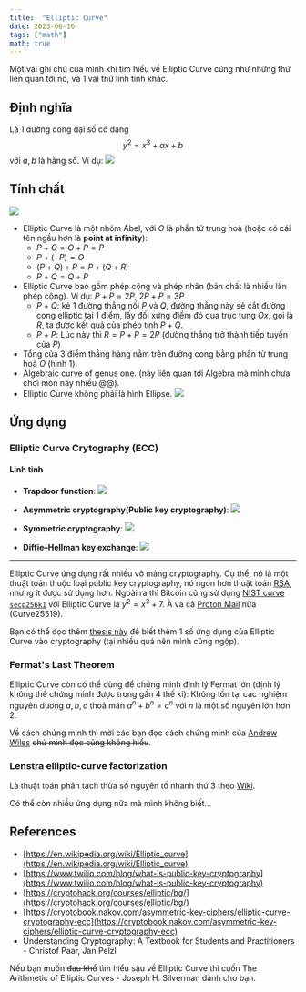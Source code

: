 ```yaml
---
title:  "Elliptic Curve"
date: 2023-06-16
tags: ["math"]
math: true
---
```


Một vài ghi chú của mình khi tìm hiểu về Elliptic Curve cũng như những thứ liên quan tới nó, và 1 vài thứ linh tinh khác.

## Định nghĩa

Là 1 đường cong đại số có dạng
$$y^2 = x^3 + ax + b$$
với $a, b$ là hằng số.
Ví dụ:
![](https://upload.wikimedia.org/wikipedia/commons/d/d0/ECClines-3.svg#center)

## Tính chất
![](https://upload.wikimedia.org/wikipedia/commons/thumb/c/c1/ECClines.svg/1020px-ECClines.svg.png)

- Elliptic Curve là một nhóm Abel, với $O$ là phần tử trung hoà (hoặc có cái tên ngầu hơn là **point at infinity**):
    - $P + O = O + P = P$
    - $P + (−P) = O$
    - $(P + Q) + R = P + (Q + R)$
    - $P + Q = Q + P$
- Elliptic Curve bao gồm phép cộng và phép nhân (bản chất là nhiều lần phép cộng). Ví dụ: $P + P = 2P,\ 2P + P = 3P$
    - $P + Q$: kẻ 1 đường thẳng nối $P$ và $Q$, đường thẳng này sẽ cắt đường cong elliptic tại 1 điểm, lấy đối xứng điểm đó qua trục tung $Ox$, gọi là $R$, ta được kết quả của phép tính $P+Q$.
    - $P + P$: Lúc này thì $R = P + P = 2P$ (đường thẳng trở thành tiếp tuyến của $P$)
- Tổng của $3$ điểm thẳng hàng nằm trên đường cong bằng phần tử trung hoà $O$ (hình 1).
- Algebraic curve of genus one. (này liên quan tới Algebra mà mình chưa chơi món này nhiều @@).
- Elliptic Curve không phải là hình Ellipse.
![](https://prateekvjoshi.files.wordpress.com/2015/02/1-main1.png)

## Ứng dụng
### Elliptic Curve Crytography (ECC)
#### Linh tinh
- **Trapdoor function**:
![](https://upload.wikimedia.org/wikipedia/commons/thumb/8/8f/Trapdoor_permutation.svg/1200px-Trapdoor_permutation.svg.png)
- **Asymmetric cryptography(Public key cryptography)**: 
![](https://assets.cdn.prod.twilio.com/images/19DfiKodi3T25Xz7g9EDTyvF9di2SzvJ.width-1616.format-webp.webp)

- **Symmetric cryptography**: 
![](https://assets.cdn.prod.twilio.com/images/z9ws4Rp8VZHoHpnhlh9I3QhAqiIdQZg6aSOlCCu1e5S.format-webp.webp)

- **Diffie–Hellman key exchange**: 
![](https://assets.cdn.prod.twilio.com/images/XTdQOAm3k7Q0_kVHMJG-qDcqLFAgL9uR968MInDZZZW.format-webp.webp)

---
Elliptic Curve ứng dụng rất nhiều vô mảng cryptography. Cụ thể, nó là một thuật toán thuộc loại public key cryptography, nó ngon hơn thuật toán [RSA](https://en.wikipedia.org/wiki/RSA_(cryptosystem)), nhưng ít được sử dụng hơn. Ngoài ra thì Bitcoin cũng sử dụng [NIST curve `secp256k1`](https://en.bitcoin.it/wiki/Secp256k1) với Elliptic Curve là $y^2 = x^3 + 7$. À và cả [Proton Mail](https://proton.me/mail) nữa (Curve25519).

Bạn có thể đọc thêm [thesis này](https://bearworks.missouristate.edu/cgi/viewcontent.cgi?article=4697&context=theses) để biết thêm 1 số ứng dụng của Elliptic Curve vào cryptography (tại nhiều quá nên mình cũng ngộp).

### Fermat's Last Theorem
Elliptic Curve còn có thể dùng để chứng minh định lý Fermat lớn (định lý không thể chứng minh được trong gần 4 thế kỉ): Không tồn tại các nghiệm nguyên dương $a, b, c$ thoả mãn $a^n + b^n = c^n$ với $n$ là một số nguyên lớn hơn $2$.

Về cách chứng minh thì mời các bạn đọc cách chứng minh của [Andrew Wiles](https://en.wikipedia.org/wiki/Wiles%27s_proof_of_Fermat%27s_Last_Theorem)  ~~chứ mình đọc cũng không hiểu~~.

### Lenstra elliptic-curve factorization 
Là thuật toán phân tách thừa số nguyên tố nhanh thứ 3 theo [Wiki](https://en.wikipedia.org/wiki/Lenstra_elliptic-curve_factorization). 

Có thể còn nhiều ứng dụng nữa mà mình không biết...

## References
- [https://en.wikipedia.org/wiki/Elliptic_curve](https://en.wikipedia.org/wiki/Elliptic_curve)
- [https://www.twilio.com/blog/what-is-public-key-cryptography](https://www.twilio.com/blog/what-is-public-key-cryptography)
- [https://cryptohack.org/courses/elliptic/bg/](https://cryptohack.org/courses/elliptic/bg/)
- [https://cryptobook.nakov.com/asymmetric-key-ciphers/elliptic-curve-cryptography-ecc](https://cryptobook.nakov.com/asymmetric-key-ciphers/elliptic-curve-cryptography-ecc)
-  Understanding Cryptography: A Textbook for Students and Practitioners - Christof Paar, Jan Pelzl

Nếu bạn muốn ~~đau khổ~~ tìm hiểu sâu về Elliptic Curve thì cuốn The Arithmetic of Elliptic Curves - Joseph H. Silverman dành cho bạn.
